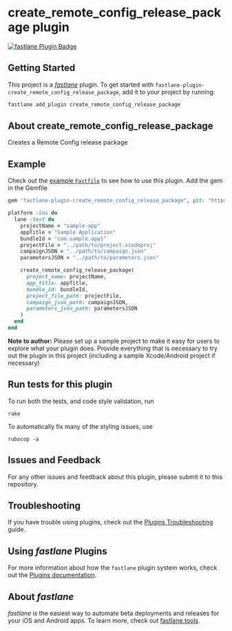 # create_remote_config_release_package plugin

[![fastlane Plugin Badge](https://rawcdn.githack.com/fastlane/fastlane/master/fastlane/assets/plugin-badge.svg)](https://rubygems.org/gems/fastlane-plugin-create_remote_config_release_package)

## Getting Started

This project is a [_fastlane_](https://github.com/fastlane/fastlane) plugin. To get started with `fastlane-plugin-create_remote_config_release_package`, add it to your project by running:

```bash
fastlane add_plugin create_remote_config_release_package
```

## About create_remote_config_release_package

Creates a Remote Config release package

## Example

Check out the [example `Fastfile`](fastlane/Fastfile) to see how to use this plugin.
Add the gem in the Gemfile 
```ruby 
gem "fastlane-plugin-create_remote_config_release_package", git: "https://github.com/Backbase/fastlane-plugin-create_remote_config_release_package.git"
```


```ruby
platform :ios do
  lane :test do
    projectName = "sample-app"
    appTitle = "Sample Application"
    bundleId = "com.sample.app1"
    projectFile = "../path/to/project.xcodeproj"
    campaignJSON = "../path/to/campaign.json"
    parametersJSON = "../path/to/parameters.json"

    create_remote_config_release_package(
      project_name: projectName,
      app_title: appTitle,
      bundle_id: bundleId,
      project_file_path: projectFile,
      campaign_json_path: campaignJSON,
      parameters_json_path: parametersJSON
    )
  end
end

```
**Note to author:** Please set up a sample project to make it easy for users to explore what your plugin does. Provide everything that is necessary to try out the plugin in this project (including a sample Xcode/Android project if necessary)

## Run tests for this plugin

To run both the tests, and code style validation, run

```
rake
```

To automatically fix many of the styling issues, use
```
rubocop -a
```

## Issues and Feedback

For any other issues and feedback about this plugin, please submit it to this repository.

## Troubleshooting

If you have trouble using plugins, check out the [Plugins Troubleshooting](https://docs.fastlane.tools/plugins/plugins-troubleshooting/) guide.

## Using _fastlane_ Plugins

For more information about how the `fastlane` plugin system works, check out the [Plugins documentation](https://docs.fastlane.tools/plugins/create-plugin/).

## About _fastlane_

_fastlane_ is the easiest way to automate beta deployments and releases for your iOS and Android apps. To learn more, check out [fastlane.tools](https://fastlane.tools).

